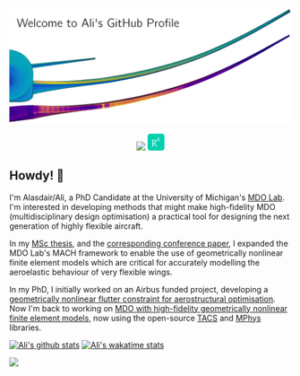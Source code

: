 <!--
# Welcome to Ali's github profile


-->

![banner](https://raw.githubusercontent.com/A-CGray/A-CGray/main/Images/GitHubProfileBanner.png)
<p align='center'>
<a href="https://www.linkedin.com/in/alasdaircgray/"><img height="30" src="https://github.com/WaylonWalker/WaylonWalker/blob/main/icon/linkedin.png?raw=true"></a>
<a href="https://www.researchgate.net/profile/Alasdair-Christison-Gray"><img height="30" src="Images/ResearchGateIcon.png"></a>
</p>



## Howdy! 👋

I'm Alasdair/Ali, a PhD Candidate at the University of Michigan's [MDO Lab](http://mdolab.engin.umich.edu).
I'm interested in developing methods that might make high-fidelity MDO (multidisciplinary design optimisation) a practical tool for designing the next generation of highly flexible aircraft.

In my [MSc thesis](http://resolver.tudelft.nl/uuid:1a6b5001-d213-40d9-bc2c-5e831eda527d), and the [corresponding conference paper](https://www.researchgate.net/publication/348242101_Geometrically_Nonlinear_High-fidelity_Aerostructural_Optimization_for_Highly_Flexible_Wings), I expanded the MDO Lab's MACH framework to enable the use of geometrically nonlinear finite element models which are critical for accurately modelling the aeroelastic behaviour of very flexible wings.

In my PhD, I initially worked on an Airbus funded project, developing a [geometrically nonlinear flutter constraint for aerostructural optimisation](https://www.researchgate.net/publication/370061901_High-Fidelity_Aerostructural_Optimization_with_a_Geometrically_Nonlinear_Flutter_Constraint).
Now I'm back to working on [MDO with high-fidelity geometrically nonlinear finite element models](https://www.researchgate.net/publication/371005992_Geometrically_Nonlinear_High-fidelity_Aerostructural_Optimization_Including_Geometric_Design_Variables), now using the open-source [TACS](https://github.com/smdogroup/tacs) and [MPhys](https://github.com/OpenMDAO/mphys) libraries.


[![Ali's github stats](https://github-readme-stats.vercel.app/api?username=A-CGray\&show_icons=true\&show=reviews,prs_merged,prs_merged_percentage\&include_all_commits=true)](https://github.com/anuraghazra/github-readme-stats)
[![Ali's wakatime stats](https://github-readme-stats.vercel.app/api/wakatime?username=ACGray\&&hide=json,yaml)](https://github.com/anuraghazra/github-readme-stats)



![](https://komarev.com/ghpvc/?username=A-CGray&color=blue)

